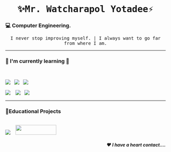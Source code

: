 <h1 align='center'><samp>✨<strong>Mr. Watcharapol Yotadee</strong>⚡</samp></h1>
<h3 align="left"> 💻 Computer Engineering.</h3>
<p align='center'> <samp> I never stop improving myself. | I always want to go far from where I am.</samp></p>
<hr>
<h3> 📔 I'm currently learning 🌱</h3>
<br>
<p >
<img src="https://img.shields.io/badge/jquery%20-%230769ad.svg?&style=for-the-badge&logo=jquery&logoColor=white" />&nbsp;&nbsp;  
<img src="https://img.shields.io/badge/css3%20-%231572B6.svg?&style=for-the-badge&logo=css3&logoColor=white" />&nbsp;&nbsp;
<img src="https://img.shields.io/badge/react%20-%2361DAFB.svg?&style=for-the-badge&logo=react&logoColor=white" />&nbsp;&nbsp;&nbsp;
  
<img src="https://img.shields.io/badge/node.js%20-%23339933.svg?&style=for-the-badge&logo=node.js&logoColor=white" />&nbsp;&nbsp;&nbsp;
<img src="https://img.shields.io/badge/html5%20-%23e34f26.svg?&style=for-the-badge&logo=html5&logoColor=white" />&nbsp;&nbsp;
<img src="https://img.shields.io/badge/javascript%20-%23F7DF1E.svg?&style=for-the-badge&logo=javascript&logoColor=white" />&nbsp;&nbsp;
</p>
</p>
<hr>
<h3>👨‍Educational Projects</h3>
<br>
<img src="https://img.shields.io/badge/arduino%20-%2300979d.svg?&style=for-the-badge&logo=arduino&logoColor=white" />&nbsp;&nbsp;&nbsp;
<img src="https://www.img.in.th/images/47f1fc232d3f2abc4f12e27ad2d44c71.png" width="128" height="31" border-radius"5px"/> &nbsp;&nbsp;&nbsp;



<h5 align="right"> ❤ I have a heart contact....</h5>



